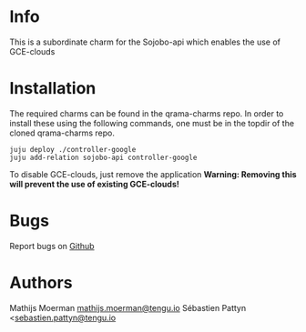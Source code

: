 # Info
This is a subordinate charm for the Sojobo-api which enables the use of GCE-clouds

# Installation
The required charms can be found in the qrama-charms repo. In order to install these using the following commands, one must be in the topdir of the cloned qrama-charms repo.
```
juju deploy ./controller-google
juju add-relation sojobo-api controller-google
```
To disable GCE-clouds, just remove the application
**Warning: Removing this will prevent the use of existing GCE-clouds!**

# Bugs
Report bugs on <a href="https://github.com/tengu-team/layer-controller-google/issues">Github</a>

# Authors
Mathijs Moerman <mathijs.moerman@tengu.io>
Sébastien Pattyn <sebastien.pattyn@tengu.io
